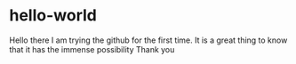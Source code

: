 # hello-world
Hello there
I am trying the github for the first time.
It is a great thing to know that it has the immense possibility
Thank you
